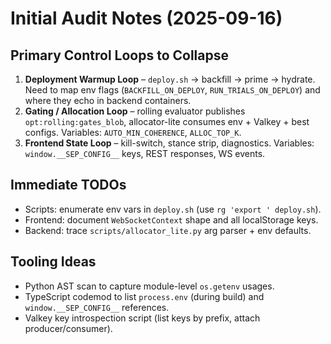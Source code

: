 # Initial Audit Notes (2025-09-16)

## Primary Control Loops to Collapse
1. **Deployment Warmup Loop** – `deploy.sh` → backfill → prime → hydrate. Need to map env flags (`BACKFILL_ON_DEPLOY`, `RUN_TRIALS_ON_DEPLOY`) and where they echo in backend containers.
2. **Gating / Allocation Loop** – rolling evaluator publishes `opt:rolling:gates_blob`, allocator-lite consumes env + Valkey + best configs. Variables: `AUTO_MIN_COHERENCE`, `ALLOC_TOP_K`.
3. **Frontend State Loop** – kill-switch, stance strip, diagnostics. Variables: `window.__SEP_CONFIG__` keys, REST responses, WS events.

## Immediate TODOs
- Scripts: enumerate env vars in `deploy.sh` (use `rg 'export ' deploy.sh`).
- Frontend: document `WebSocketContext` shape and all localStorage keys.
- Backend: trace `scripts/allocator_lite.py` arg parser + env defaults.

## Tooling Ideas
- Python AST scan to capture module-level `os.getenv` usages.
- TypeScript codemod to list `process.env` (during build) and `window.__SEP_CONFIG__` references.
- Valkey key introspection script (list keys by prefix, attach producer/consumer).
